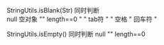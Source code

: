 StringUtils.isBlank(Str)
同时判断    
    null    空对象
    ""      length==0
    "   "   tab符
    " "     空格
    "       回车符
    "  
    
StringUtils.isEmpty()
同时判断
    null
    ""  length==0
    

    